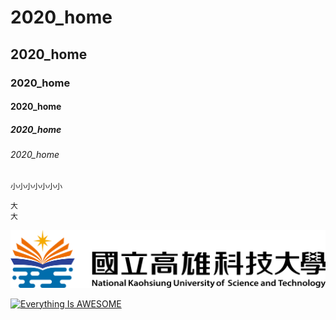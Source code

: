 # 2020_home
## 2020_home
### 2020_home
#### 2020_home
##### 2020_home
###### 2020_home

`小小小小小小小`

```
大
大
```


![NKUST](NKUST.png "第一科大")

[![Everything Is AWESOME](https://img.youtube.com/vi/StTqXEQ2l-Y/0.jpg)](https://www.youtube.com/watch?v=StTqXEQ2l-Y "Everything Is AWESOME")
